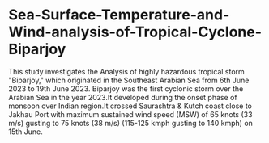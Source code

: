 # Sea-Surface-Temperature-and-Wind-analysis-of-Tropical-Cyclone-Biparjoy
This study investigates the Analysis of highly hazardous tropical storm "Biparjoy," which originated in the Southeast Arabian Sea from 6th June 2023 to 19th June 2023. Biparjoy was the first cyclonic storm over the Arabian Sea in the year 2023.It developed during the onset phase of monsoon over Indian region.It crossed Saurashtra & Kutch coast close to Jakhau Port with maximum sustained wind speed (MSW) of 65 knots (33 m/s) gusting to 75 knots (38 m/s) (115-125 kmph gusting to 140 kmph) on 15th June.
